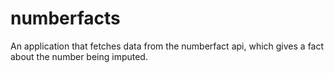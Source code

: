 # numberfacts
An application that fetches data from the numberfact api, which gives a fact about the number being imputed. 

